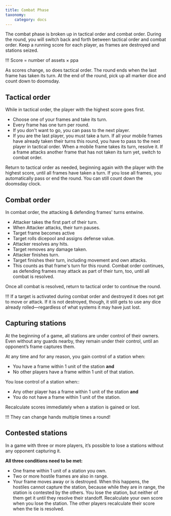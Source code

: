 ```yaml
---
title: Combat Phase
taxonomy:
    category: docs
---
```

The combat phase is broken up in tactical
order and combat order. During the
round, you will switch back and forth
between tactical order and combat order.
Keep a running score for each player, as
frames are destroyed and stations seized.

!!! Score = number of assets × ppa

As scores change, so does tactical order.
The round ends when the last frame has
taken its turn. At the end of the round,
pick up all marker dice and count down
to doomsday.

## Tactical order
While in tactical order, the player with
the highest score goes first.
* Choose one of your frames and take its turn.
* Every frame has one turn per round.
* If you don't want to go, you can pass to the next player.
* If you are the last player, you must take a turn.
If all your mobile frames have already
taken their turns this round, you have to
pass to the next player in tactical order.
When a mobile frame takes its turn, resolve
it. If a frame attacks another frame
that has not taken its turn yet, switch to
combat order.

Return to tactical order as needed, beginning
again with the player with the
highest score, until all frames have taken
a turn. If you lose all frames, you automatically
pass or end the round. You can
still count down the doomsday clock.

## Combat order
In combat order, the attacking & defending
frames' turns entwine.
* Attacker takes the first part of their turn.
* When Attacker attacks, their turn pauses.
* Target frame becomes active
* Target rolls dicepool and assigns defense value.
* Attacker resolves any hits.
* Target removes any damage taken.
* Attacker finishes turn.
* Target finishes their turn, including movement and own attacks.
* This counts as that frame's turn for this round.
Combat order continues, as defending
frames may attack as part of their turn,
too, until all combat is resolved.

Once all combat is resolved, return to
tactical order to continue the round.

!!! If a target is activated during combat order and destroyed it does not get to move or attack. If it is not destroyed, though, it still gets to use any dice already rolled—regardless of what systems it may have just lost.
 
## Capturing stations
At the beginning of a game, all stations
are under control of their owners. Even
without any guards nearby, they remain
under their control, until an opponent’s
frame captures them.

At any time and for any reason, you gain
control of a station when:
* You have a frame within 1 unit of the station **and**
* No other players have a frame within 1 unit of that station.

You lose control of a station when::
* Any other player has a frame within 1 unit of the station **and**
* You do not have a frame within 1 unit of the station.

Recalculate scores immediately when a
station is gained or lost.

!!! They can change hands multiple times a round!

## Contested stations
In a game with three or more players, it’s
possible to lose a stations without any
opponent capturing it.

**All three conditions need to be met:**
* One frame within 1 unit of a station you own.
* Two or more hostile frames are also in range.
* Your frame moves away or is destroyed.
When this happens, the hostiles cannot
capture the station, because while they
are in range, the station is contested by
the others. You lose the station, but
neither of them get it until they resolve
their standoff. Recalculate your own
score when you lose the station. The other
players recalculate their score when
the tie is resolved.